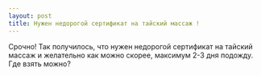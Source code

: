 ```yaml
---
layout: post 
title: Нужен недорогой сертификат на тайский массаж ! 
--- 
```

Срочно! Так получилось, что нужен недорогой сертификат на тайский массаж и желательно как можно скорее, максимум 2-3 дня подожду. Где взять можно?